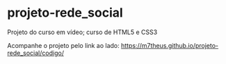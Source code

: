 # projeto-rede_social
 Projeto do curso em vídeo; curso de HTML5 e CSS3


Acompanhe o projeto pelo link ao lado: <https://m7theus.github.io/projeto-rede_social/codigo/>
